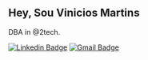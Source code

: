## Hey, Sou Vinicios Martins

DBA in @2tech.


[![Linkedin Badge](https://img.shields.io/badge/-Vinicios%Martins-6633cc?style=flat-square&logo=Linkedin&logoColor=white&link=https://www.https://www.linkedin.com/in/vinimartins//)](https://www.https://www.linkedin.com/in/vinimartins//) 
[![Gmail Badge](https://img.shields.io/badge/-vinicios.mrocha@gmail.com-6633cc?style=flat-square&logo=Gmail&logoColor=white&link=mailto:vinicios.mrocha@gmail.com)](mailto:vinicios.mrocha@gmail.com)
